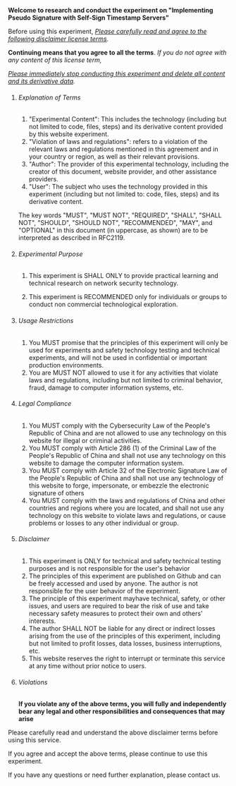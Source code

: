 **Welcome to research and conduct the experiment on "Implementing Pseudo Signature with Self-Sign Timestamp Servers"** 

Before using this experiment, *<u>Please carefully read and agree to the following disclaimer license terms</u>.* 

**Continuing means that you agree to all the terms**. *If you do not agree with any content of this license term,* 

*<u>Please immediately stop conducting this experiment and delete all content and its derivative data</u>.*

1. ###### Explanation of Terms

   1. "Experimental Content": This includes the technology (including but not limited to code, files, steps) and its derivative content provided by this website experiment.
   2. "Violation of laws and regulations": refers to a violation of the relevant laws and regulations mentioned in this agreement and in your country or region, as well as their relevant provisions.
   3. "Author": The provider of this experimental technology, including the creator of this document, website provider, and other assistance providers.
   4. "User": The subject who uses the technology provided in this experiment (including but not limited to: code, files, steps) and its derivative content.

   The key words "MUST", "MUST NOT", "REQUIRED", "SHALL", "SHALL NOT", "SHOULD", "SHOULD NOT", "RECOMMENDED", "MAY", and "OPTIONAL" in this document (in uppercase, as shown) are to be interpreted as described in RFC2119.

2. ###### Experimental Purpose

   1. This experiment is SHALL ONLY to provide practical learning and technical research on network security technology.

   2. This experiment is RECOMMENDED only for individuals or groups to conduct non commercial technological exploration.

2. ###### Usage Restrictions

   1. You MUST promise that the principles of this experiment will only be used for experiments and safety technology testing and technical experiments, and will not be used in confidential or important production environments.
   2. You are MUST NOT allowed to use it for any activities that violate laws and regulations, including but not limited to criminal behavior, fraud, damage to computer information systems, etc.
   
3. ###### Legal Compliance

   1. You MUST comply with the Cybersecurity Law of the People's Republic of China and are not allowed to use any technology on this website for illegal or criminal activities.
   2. You MUST comply with Article 286 (1) of the Criminal Law of the People's Republic of China and shall not use any technology on this website to damage the computer information system.
   3. You MUST comply with Article 32 of the Electronic Signature Law of the People's Republic of China and shall not use any technology of this website to forge, impersonate, or embezzle the electronic signature of others
   4. You MUST comply with the laws and regulations of China and other countries and regions where you are located, and shall not use any technology on this website to violate laws and regulations, or cause problems or losses to any other individual or group.
   
4. ###### Disclaimer

   1. This experiment is ONLY for technical and safety technical testing purposes and is not responsible for the user's behavior
   2. The principles of this experiment are published on Github and can be freely accessed and used by anyone. The author is not responsible for the user behavior of the experiment.
   3. The principle of this experiment mayhave technical, safety, or other issues, and users are required to bear the risk of use and take necessary safety measures to protect their own and others' interests.
   4. The author SHALL NOT be liable for any direct or indirect losses arising from the use of the principles of this experiment, including but not limited to profit losses, data losses, business interruptions, etc.
   5. This website reserves the right to interrupt or terminate this service at any time without prior notice to users.
   
5. ###### Violations
    **If you violate any of the above terms, you will fully and independently bear any legal and other responsibilities and consequences that may arise**

  

  Please carefully read and understand the above disclaimer terms before using this service.

  If you agree and accept the above terms, please continue to use this experiment.

  If you have any questions or need further explanation, please contact us.
